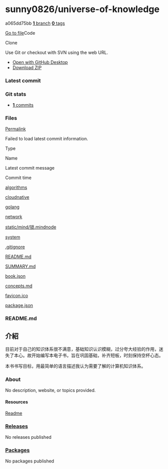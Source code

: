 # sunny0826/universe-of-knowledge

a065dd75bb [**1** branch](../sunny0826-universe-of-knowledge-7.md) [**0** tags](../sunny0826-universe-of-knowledge-8.md)

 [Go to file](https://github.com/sunny0826/universe-of-knowledge/find/a065dd75bbe1a75c388662bd4362ddf94bcc2526)Code 

 Clone

 Use Git or checkout with SVN using the web URL.

*  [Open with GitHub Desktop](https://desktop.github.com/)
*  [Download ZIP](https://github.com/sunny0826/universe-of-knowledge/archive/a065dd75bbe1a75c388662bd4362ddf94bcc2526.zip)

### Latest commit

### Git stats

*  [ **1** commits](https://github.com/sunny0826/universe-of-knowledge/commits/a065dd75bbe1a75c388662bd4362ddf94bcc2526)

### Files <a id="files"></a>

 [Permalink](sunny0826-universe-of-knowledge.md)

 Failed to load latest commit information.

Type

Name

Latest commit message

Commit time

[algorithms](https://github.com/sunny0826/universe-of-knowledge/tree/a065dd75bbe1a75c388662bd4362ddf94bcc2526/algorithms)

[cloudnative](https://github.com/sunny0826/universe-of-knowledge/tree/a065dd75bbe1a75c388662bd4362ddf94bcc2526/cloudnative)

[golang](https://github.com/sunny0826/universe-of-knowledge/tree/a065dd75bbe1a75c388662bd4362ddf94bcc2526/golang)

[network](https://github.com/sunny0826/universe-of-knowledge/tree/a065dd75bbe1a75c388662bd4362ddf94bcc2526/network)

[static/mind/锁.mindnode](https://github.com/sunny0826/universe-of-knowledge/tree/a065dd75bbe1a75c388662bd4362ddf94bcc2526/static/mind/%E9%94%81.mindnode)

[system](https://github.com/sunny0826/universe-of-knowledge/tree/a065dd75bbe1a75c388662bd4362ddf94bcc2526/system)

[.gitignore](https://github.com/sunny0826/universe-of-knowledge/blob/a065dd75bbe1a75c388662bd4362ddf94bcc2526/.gitignore)

[README.md](https://github.com/sunny0826/universe-of-knowledge/blob/a065dd75bbe1a75c388662bd4362ddf94bcc2526/README.md)

[SUMMARY.md](https://github.com/sunny0826/universe-of-knowledge/blob/a065dd75bbe1a75c388662bd4362ddf94bcc2526/SUMMARY.md)

[book.json](https://github.com/sunny0826/universe-of-knowledge/blob/a065dd75bbe1a75c388662bd4362ddf94bcc2526/book.json)

[concepts.md](https://github.com/sunny0826/universe-of-knowledge/blob/a065dd75bbe1a75c388662bd4362ddf94bcc2526/concepts.md)

[favicon.ico](https://github.com/sunny0826/universe-of-knowledge/blob/a065dd75bbe1a75c388662bd4362ddf94bcc2526/favicon.ico)

[package.json](https://github.com/sunny0826/universe-of-knowledge/blob/a065dd75bbe1a75c388662bd4362ddf94bcc2526/package.json)

###  README.md

## 介紹

目前对于自己的知识体系很不满意，基础知识认识模糊，过分夸大经验的作用，迷失了本心。故开始编写本电子书，旨在巩固基础，补齐短板，时刻保持空杯心态。

本书书写目标，用最简单的语言描述我认为需要了解的计算机知识体系。

### About

 No description, website, or topics provided.

#### Resources

 [Readme](sunny0826-universe-of-knowledge.md#readme)

###  [Releases](../sunny0826-universe-of-knowledge-9.md)

No releases published

###  [Packages](https://github.com/sunny0826/universe-of-knowledge/packages)

 No packages published  


